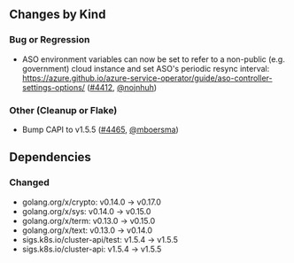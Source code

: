 ## Changes by Kind

### Bug or Regression

- ASO environment variables can now be set to refer to a non-public (e.g. government) cloud instance and set ASO's periodic resync interval: https://azure.github.io/azure-service-operator/guide/aso-controller-settings-options/ ([#4412](https://github.com/kubernetes-sigs/cluster-api-provider-azure/pull/4412), [@nojnhuh](https://github.com/nojnhuh))

### Other (Cleanup or Flake)

- Bump CAPI to v1.5.5 ([#4465](https://github.com/kubernetes-sigs/cluster-api-provider-azure/pull/4465), [@mboersma](https://github.com/mboersma))

## Dependencies

### Changed
- golang.org/x/crypto: v0.14.0 → v0.17.0
- golang.org/x/sys: v0.14.0 → v0.15.0
- golang.org/x/term: v0.13.0 → v0.15.0
- golang.org/x/text: v0.13.0 → v0.14.0
- sigs.k8s.io/cluster-api/test: v1.5.4 → v1.5.5
- sigs.k8s.io/cluster-api: v1.5.4 → v1.5.5
